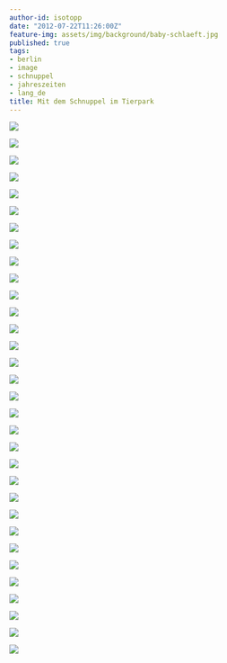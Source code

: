 ```yaml
---
author-id: isotopp
date: "2012-07-22T11:26:00Z"
feature-img: assets/img/background/baby-schlaeft.jpg
published: true
tags:
- berlin
- image
- schnuppel
- jahreszeiten
- lang_de
title: Mit dem Schnuppel im Tierpark
---
```

![](/uploads/mit_dem_schnuppel_im_tierpark/bild_0.jpg)

![](/uploads/mit_dem_schnuppel_im_tierpark/bild_1.jpg)

![](/uploads/mit_dem_schnuppel_im_tierpark/bild_12.jpg)

![](/uploads/mit_dem_schnuppel_im_tierpark/bild_23.jpg)

![](/uploads/mit_dem_schnuppel_im_tierpark/bild_26.jpg)

![](/uploads/mit_dem_schnuppel_im_tierpark/bild_2.jpg)

![](/uploads/mit_dem_schnuppel_im_tierpark/bild_3.jpg)

![](/uploads/mit_dem_schnuppel_im_tierpark/bild_4.jpg)

![](/uploads/mit_dem_schnuppel_im_tierpark/bild_5.jpg)

![](/uploads/mit_dem_schnuppel_im_tierpark/bild_6.jpg)

![](/uploads/mit_dem_schnuppel_im_tierpark/bild_7.jpg)

![](/uploads/mit_dem_schnuppel_im_tierpark/bild_8.jpg)

![](/uploads/mit_dem_schnuppel_im_tierpark/bild_9.jpg)

![](/uploads/mit_dem_schnuppel_im_tierpark/bild_10.jpg)

![](/uploads/mit_dem_schnuppel_im_tierpark/bild_11.jpg)

![](/uploads/mit_dem_schnuppel_im_tierpark/bild_14.jpg)

![](/uploads/mit_dem_schnuppel_im_tierpark/bild_15.jpg)

![](/uploads/mit_dem_schnuppel_im_tierpark/bild_16.jpg)

![](/uploads/mit_dem_schnuppel_im_tierpark/bild_17.jpg)

![](/uploads/mit_dem_schnuppel_im_tierpark/bild_18.jpg)

![](/uploads/mit_dem_schnuppel_im_tierpark/bild_19.jpg)

![](/uploads/mit_dem_schnuppel_im_tierpark/bild_20.jpg)

![](/uploads/mit_dem_schnuppel_im_tierpark/bild_21.jpg)

![](/uploads/mit_dem_schnuppel_im_tierpark/bild_22.jpg)

![](/uploads/mit_dem_schnuppel_im_tierpark/bild_24.jpg)

![](/uploads/mit_dem_schnuppel_im_tierpark/bild_25.jpg)

![](/uploads/mit_dem_schnuppel_im_tierpark/bild_13.jpg)

![](/uploads/mit_dem_schnuppel_im_tierpark/bild_27.jpg)

![](/uploads/mit_dem_schnuppel_im_tierpark/bild_28.jpg)

![](/uploads/mit_dem_schnuppel_im_tierpark/bild_29.jpg)

![](/uploads/mit_dem_schnuppel_im_tierpark/bild_30.jpg)

![](/uploads/mit_dem_schnuppel_im_tierpark/bild_31.jpg)
